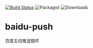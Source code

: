 [![Build Status](https://travis-ci.org/notadd/baidu-push.svg?branch=master)](https://travis-ci.org/notadd/baidu-push)
![Packagist](https://img.shields.io/packagist/v/notadd/baidu-push.svg) 
![Downloads](https://img.shields.io/packagist/dt/notadd/baidu-push.svg)

# baidu-push
百度主动推送插件
